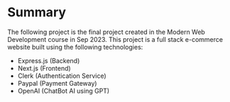 # Summary
The following project is the final project created in the Modern Web Development course in Sep 2023.
This project is a full stack e-commerce website built using the following technologies:
- Express.js (Backend)
- Next.js (Frontend)
- Clerk (Authentication Service)
- Paypal (Payment Gateway)
- OpenAI (ChatBot AI using GPT)